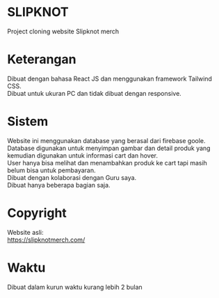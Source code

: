 # SLIPKNOT
Project cloning website Slipknot merch 
# Keterangan
Dibuat dengan bahasa React JS dan menggunakan framework Tailwind CSS.\
Dibuat untuk ukuran PC dan tidak dibuat dengan responsive.
# Sistem
Website ini menggunakan database yang berasal dari firebase goole.\
Database digunakan untuk menyimpan gambar dan detail produk yang kemudian digunakan untuk informasi cart dan hover.\
User hanya bisa melihat dan menambahkan produk ke cart tapi masih belum bisa untuk pembayaran.\
Dibuat dengan kolaborasi dengan Guru saya.\
Dibuat hanya beberapa bagian saja.
# Copyright
Website asli:\
https://slipknotmerch.com/
# Waktu 
Dibuat dalam kurun waktu kurang lebih 2 bulan
